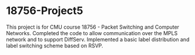 # 18756-Project5
This project is for CMU course 18756 - Packet Switching and Computer Networks. 
Completed the code to allow communication over the MPLS network and to support DiffServ. 
Implemented a basic label distribution and label switching scheme based on RSVP.
